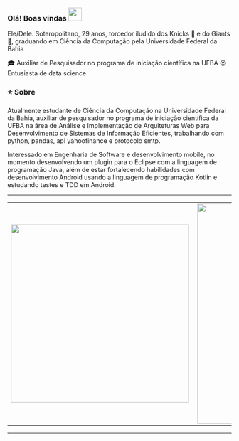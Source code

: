 
### Olá! Boas vindas <img src="https://github.com/leticiadasilva/leticiadasilva/blob/main/images/Hi.gif" width="30px">

Ele/Dele. Soteropolitano, 29 anos, torcedor iludido dos Knicks :basketball: e do Giants :football:, graduando em Ciência da Computação pela Universidade Federal da Bahia  
  
  
:mortar_board: Auxiliar de Pesquisador no programa de iniciação científica na UFBA
:wink: Entusiasta de data science
  

### ⭐ Sobre
Atualmente estudante de Ciência da Computação na Universidade Federal da Bahia, auxiliar de pesquisador no programa de iniciação científica da UFBA na área de Análise e Implementação de Arquiteturas Web para Desenvolvimento de Sistemas de Informação Eficientes, trabalhando com python, pandas, api yahoofinance e protocolo smtp.  

Interessado em Engenharia de Software e desenvolvimento mobile, no momento desenvolvendo um plugin para o Eclipse com a linguagem de programação Java, além de estar fortalecendo habilidades com desenvolvimento Android usando a linguagem de programação Kotlin e estudando testes e TDD em Android.

---
<center>
  <table>
    <tr>
        <td><img width="400px" align="left" src="https://github-readme-stats.vercel.app/api/top-langs/?username=caiosacramento&hide=html&layout=compact&theme=buefy" /></td>
        <td><img width="495px" align="left" src="https://github-readme-stats.vercel.app/api?username=caiosacramento&theme=buefy"/></td>
    </tr>   
  </table>
</center>  

---

